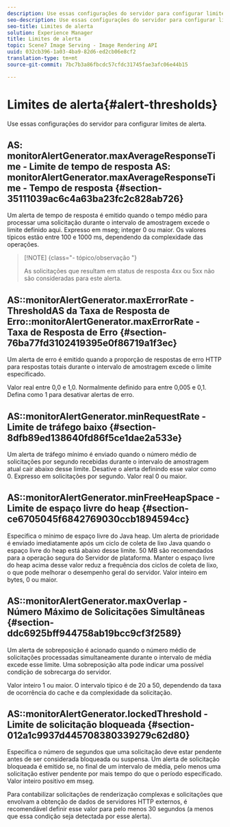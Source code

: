 ```yaml
---
description: Use essas configurações do servidor para configurar limites de alerta.
seo-description: Use essas configurações do servidor para configurar limites de alerta.
seo-title: Limites de alerta
solution: Experience Manager
title: Limites de alerta
topic: Scene7 Image Serving - Image Rendering API
uuid: 032cb396-1a03-4ba9-82d6-ed2cb06e8cf2
translation-type: tm+mt
source-git-commit: 7bc7b3a86fbcdc57cfdc31745fae3afc06e44b15

---
```



# Limites de alerta{#alert-thresholds}

Use essas configurações do servidor para configurar limites de alerta.

## AS: monitorAlertGenerator.maxAverageResponseTime - Limite de tempo de resposta AS: monitorAlertGenerator.maxAverageResponseTime - Tempo de resposta {#section-35111039ac6c4a63ba23fc2c828ab726}

Um alerta de tempo de resposta é emitido quando o tempo médio para processar uma solicitação durante o intervalo de amostragem excede o limite definido aqui. Expresso em mseg; integer 0 ou maior. Os valores típicos estão entre 100 e 1000 ms, dependendo da complexidade das operações.

>[!NOTE] {class=&quot;- tópico/observação &quot;}
>
>As solicitações que resultam em status de resposta 4xx ou 5xx não são consideradas para este alerta.

## AS::monitorAlertGenerator.maxErrorRate - ThresholdAS da Taxa de Resposta de Erro::monitorAlertGenerator.maxErrorRate - Taxa de Resposta de Erro {#section-76ba77fd3102419395e0f86719a1f3ec}

Um alerta de erro é emitido quando a proporção de respostas de erro HTTP para respostas totais durante o intervalo de amostragem excede o limite especificado.

Valor real entre 0,0 e 1,0. Normalmente definido para entre 0,005 e 0,1. Defina como 1 para desativar alertas de erro.

## AS::monitorAlertGenerator.minRequestRate - Limite de tráfego baixo {#section-8dfb89ed138640fd86f5ce1dae2a533e}

Um alerta de tráfego mínimo é enviado quando o número médio de solicitações por segundo recebidas durante o intervalo de amostragem atual cair abaixo desse limite. Desative o alerta definindo esse valor como 0. Expresso em solicitações por segundo. Valor real 0 ou maior.

## AS::monitorAlertGenerator.minFreeHeapSpace -Limite de espaço livre do heap {#section-ce6705045f6842769030ccb1894594cc}

Especifica o mínimo de espaço livre do Java heap. Um alerta de prioridade é enviado imediatamente após um ciclo de coleta de lixo Java quando o espaço livre do heap está abaixo desse limite. 50 MB são recomendados para a operação segura do Servidor de plataforma. Manter o espaço livre do heap acima desse valor reduz a frequência dos ciclos de coleta de lixo, o que pode melhorar o desempenho geral do servidor. Valor inteiro em bytes, 0 ou maior.

## AS::monitorAlertGenerator.maxOverlap - Número Máximo de Solicitações Simultâneas {#section-ddc6925bff944758ab19bcc9cf3f2589}

Um alerta de sobreposição é acionado quando o número médio de solicitações processadas simultaneamente durante o intervalo de média excede esse limite. Uma sobreposição alta pode indicar uma possível condição de sobrecarga do servidor.

Valor inteiro 1 ou maior. O intervalo típico é de 20 a 50, dependendo da taxa de ocorrência do cache e da complexidade da solicitação.

## AS::monitorAlertGenerator.lockedThreshold - Limite de solicitação bloqueada {#section-012a1c9937d445708380339279c62d80}

Especifica o número de segundos que uma solicitação deve estar pendente antes de ser considerada bloqueada ou suspensa. Um alerta de solicitação bloqueada é emitido se, no final de um intervalo de média, pelo menos uma solicitação estiver pendente por mais tempo do que o período especificado. Valor inteiro positivo em mseg.

Para contabilizar solicitações de renderização complexas e solicitações que envolvam a obtenção de dados de servidores HTTP externos, é recomendável definir esse valor para pelo menos 30 segundos (a menos que essa condição seja detectada por esse alerta).

